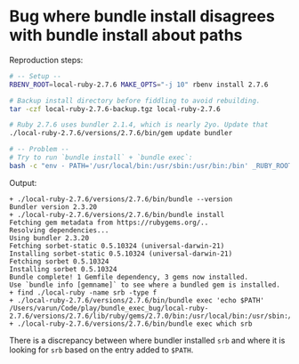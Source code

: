 # Bug where bundle install disagrees with bundle install about paths

Reproduction steps:

```bash
# -- Setup --
RBENV_ROOT=local-ruby-2.7.6 MAKE_OPTS="-j 10" rbenv install 2.7.6

# Backup install directory before fiddling to avoid rebuilding.
tar -czf local-ruby-2.7.6-backup.tgz local-ruby-2.7.6

# Ruby 2.7.6 uses bundler 2.1.4, which is nearly 2yo. Update that
./local-ruby-2.7.6/versions/2.7.6/bin/gem update bundler

# -- Problem --
# Try to run `bundle install` + `bundle exec`:
bash -c "env - PATH='/usr/local/bin:/usr/sbin:/usr/bin:/bin' _RUBY_ROOT=./local-ruby-2.7.6 _BUNDLE=./local-ruby-2.7.6/versions/2.7.6/bin/bundle ./run.sh"
```

Output:

```
+ ./local-ruby-2.7.6/versions/2.7.6/bin/bundle --version
Bundler version 2.3.20
+ ./local-ruby-2.7.6/versions/2.7.6/bin/bundle install
Fetching gem metadata from https://rubygems.org/..
Resolving dependencies...
Using bundler 2.3.20
Fetching sorbet-static 0.5.10324 (universal-darwin-21)
Installing sorbet-static 0.5.10324 (universal-darwin-21)
Fetching sorbet 0.5.10324
Installing sorbet 0.5.10324
Bundle complete! 1 Gemfile dependency, 3 gems now installed.
Use `bundle info [gemname]` to see where a bundled gem is installed.
+ find ./local-ruby -name srb -type f
+ ./local-ruby-2.7.6/versions/2.7.6/bin/bundle exec 'echo $PATH'
/Users/varun/Code/play/bundle_exec_bug/local-ruby-2.7.6/versions/2.7.6/lib/ruby/gems/2.7.0/bin:/usr/local/bin:/usr/sbin:/usr/bin:/bin
+ ./local-ruby-2.7.6/versions/2.7.6/bin/bundle exec which srb
```

There is a discrepancy between where bundler installed `srb`
and where it is looking for `srb` based on the entry added to `$PATH`.
